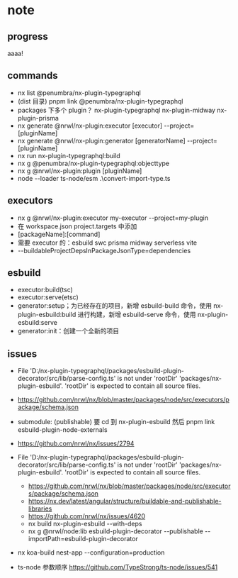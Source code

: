 # note

## progress

aaaa!

## commands

- nx list @penumbra/nx-plugin-typegraphql
- (dist 目录) pnpm link @penumbra/nx-plugin-typegraphql
- packages 下多个 plugin？ nx-plugin-typegraphql nx-plugin-midway nx-plugin-prisma
- nx generate @nrwl/nx-plugin:executor [executor] --project=[pluginName]
- nx generate @nrwl/nx-plugin:generator [generatorName] --project=[pluginName]
- nx run nx-plugin-typegraphql:build
- nx g @penumbra/nx-plugin-typegraphql:objecttype
- nx g @nrwl/nx-plugin:plugin [pluginName]
- node --loader ts-node/esm .\convert-import-type.ts

## executors

- nx g @nrwl/nx-plugin:executor my-executor --project=my-plugin
- 在 workspace.json project.targets 中添加
- \[packageName]:\[command]
- 需要 executor 的：esbuild swc prisma midway serverless vite
- --buildableProjectDepsInPackageJsonType=dependencies

## esbuild

- executor:build(tsc)
- executor:serve(etsc)
- generator:setup；为已经存在的项目，新增 esbuild-build 命令，使用 nx-plugin-esbuild:build 进行构建，新增 esbuild-serve 命令，使用 nx-plugin-esbuild:serve
- generator:init：创建一个全新的项目

## issues

- File 'D:/nx-plugin-typegraphql/packages/esbuild-plugin-decorator/src/lib/parse-config.ts' is not under 'rootDir' 'packages/nx-plugin-esbuild'. 'rootDir' is expected to contain all source files.
- https://github.com/nrwl/nx/blob/master/packages/node/src/executors/package/schema.json
- submodule: (publishable) 要 cd 到 nx-plugin-esbuild 然后 pnpm link esbuild-plugin-node-externals

- https://github.com/nrwl/nx/issues/2794
- File 'D:/nx-plugin-typegraphql/packages/esbuild-plugin-decorator/src/lib/parse-config.ts' is not under 'rootDir' 'packages/nx-plugin-esbuild'. 'rootDir' is expected to contain all source files.

  - https://github.com/nrwl/nx/blob/master/packages/node/src/executors/package/schema.json
  - https://nx.dev/latest/angular/structure/buildable-and-publishable-libraries
  - https://github.com/nrwl/nx/issues/4620
  - nx build nx-plugin-esbuild --with-deps
  - nx g @nrwl/node:lib esbuild-plugin-decorator --publishable --importPath=esbuild-plugin-decorator

- nx koa-build nest-app --configuration=production
- ts-node 参数顺序 https://github.com/TypeStrong/ts-node/issues/541
